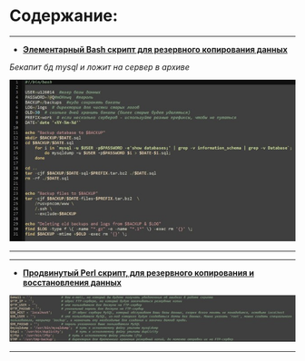 # Содержание:


---


- [**Элементарный Bash скрипт для резервного копирования данных**](./backup-sh.zip)

*Бекапит бд mysql и ложит на сервер в архиве*

![](./img/backup-sh.jpg "backup-sh")


---

---


- [**Продвинутый Perl скрипт,  для резервного копирования и восстановления данных**]()

![](./img/perl-backup.jpg "perl-backup")


---









